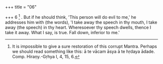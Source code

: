 +++
title = "06"

+++
6 [^4] . But if he should think, 'This person will do evil to me,' he addresses him with (the words), 'I take away the speech in thy mouth, I take away (the speech) in thy heart. Wheresoever thy speech dwells, thence I take it away. What I say, is true. Fall down, inferior to me.'


[^4]:  It is impossible to give a sure restoration of this corrupt Mantra. Perhaps we should read something like this: ā te vācam āsya ā te hṛdaya ādade. Comp. Hiraṇy.-Gṛhya I, 4, 15, 6.

